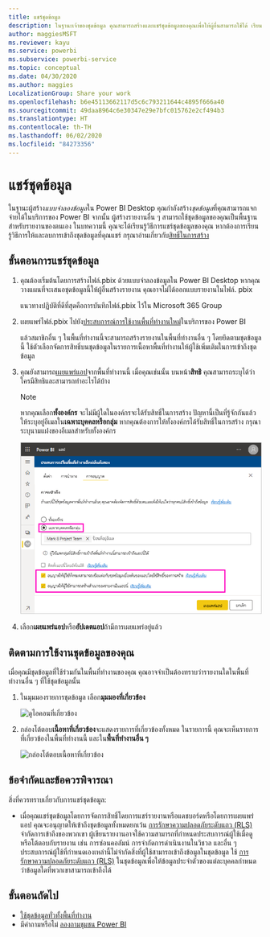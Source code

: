 ```yaml
---
title: แชร์ชุดข้อมูล
description: ในฐานะเจ้าของชุดข้อมูล คุณสามารถสร้างและแชร์ชุดข้อมูลของคุณเพื่อให้ผู้อื่นสามารถใช้ได้ เรียนรู้วิธีการแชร์
author: maggiesMSFT
ms.reviewer: kayu
ms.service: powerbi
ms.subservice: powerbi-service
ms.topic: conceptual
ms.date: 04/30/2020
ms.author: maggies
LocalizationGroup: Share your work
ms.openlocfilehash: b6e45113662117d5c6c793211644c4895f666a40
ms.sourcegitcommit: 49daa8964c6e30347e29e7bfc015762e2cf494b3
ms.translationtype: HT
ms.contentlocale: th-TH
ms.lasthandoff: 06/02/2020
ms.locfileid: "84273356"
---
```

# <a name="share-a-dataset"></a>แชร์ชุดข้อมูล

ในฐานะผู้สร้าง*แบบจำลองข้อมูล*ใน Power BI Desktop คุณกำลังสร้าง*ชุดข้อมูล*ที่คุณสามารถแจกจ่ายได้ในบริการของ Power BI จากนั้น ผู้สร้างรายงานอื่น ๆ สามารถใช้ชุดข้อมูลของคุณเป็นพื้นฐานสำหรับรายงานของตนเอง ในบทความนี้ คุณจะได้เรียนรู้วิธีการแชร์ชุดข้อมูลของคุณ หากต้องการเรียนรู้วิธีการให้และลบการเข้าถึงชุดข้อมูลที่คุณแชร์ กรุณาอ่านเกี่ยวกับ[สิทธิ์ในการสร้าง](service-datasets-build-permissions.md)

## <a name="steps-to-sharing-your-dataset"></a>ขั้นตอนการแชร์ชุดข้อมูล

1. คุณต้องเริ่มต้นโดยการสร้างไฟล์.pbix ด้วยแบบจำลองข้อมูลใน Power BI Desktop หากคุณวางแผนที่จะเสนอชุดข้อมูลนี้ให้ผู้อื่นสร้างรายงาน คุณอาจไม่ได้ออกแบบรายงานในไฟล์. pbix

    แนวทางปฏิบัติที่ดีที่สุดคือการบันทึกไฟล์.pbix ไว้ใน Microsoft 365 Group

1. เผยแพร่ไฟล์.pbix ไปยัง[ประสบการณ์การใช้งานพื้นที่ทำงานใหม่](../collaborate-share/service-create-the-new-workspaces.md)ในบริการของ Power BI
    
    แล้วสมาชิกอื่น ๆ ในพื้นที่ทำงานนี้จะสามารถสร้างรายงานในพื้นที่ทำงานอื่น ๆ โดยยึดตามชุดข้อมูลนี้ ใช้ตัวเลือกจัดการสิทธิ์บนชุดข้อมูลในรายการเนื้อหาพื้นที่ทำงานให้ผู้ใช้เพิ่มเติมในการเข้าถึงชุดข้อมูล 

1. คุณยังสามารถ[เผยแพร่แอป](../collaborate-share/service-create-distribute-apps.md)จากพื้นที่ทำงานนี้ เมื่อคุณเช่นนั้น บนหน้า**สิทธิ** คุณสามารถระบุได้ว่าใครมีสิทธิและสามารถทำอะไรได้บ้าง

    > [!NOTE]
    > หากคุณเลือก**ทั้งองค์กร** จะไม่มีผู้ใดในองค์กรจะได้รับสิทธิ์ในการสร้าง ปัญหานี้เป็นที่รู้จักกันแล้ว ให้ระบุอยู่อีเมลใน**เฉพาะบุคคลหรือกลุ่ม**  หากคุณต้องการให้ทั้งองค์กรได้รับสิทธิ์ในการสร้าง กรุณาระบุนามแฝงของอีเมลสำหรับทั้งองค์กร

    ![ตั้งค่าการอนุญาตของแอป](media/service-datasets-build-permissions/power-bi-dataset-app-permission-new-look.png)

1. เลือก**เผยแพร่แอป**หรือ**อัปเดตแอป**ถ้ามีการเผยแพร่อยู่แล้ว

## <a name="track-your-dataset-usage"></a>ติดตามการใช้งานชุดข้อมูลของคุณ

เมื่อคุณมีชุดข้อมูลที่ใช้ร่วมกันในพื้นที่ทำงานของคุณ คุณอาจจำเป็นต้องทราบว่ารายงานใดในพื้นที่ทำงานอื่น ๆ ที่ใช้ชุดข้อมูลนั้น

1. ในมุมมองรายการชุดข้อมูล เลือก**มุมมองที่เกี่ยวข้อง**

    ![ดูไอคอนที่เกี่ยวข้อง](media/service-datasets-build-permissions/power-bi-dataset-view-related-to-dataset.png)

1. กล่องโต้ตอบ**เนื้อหาที่เกี่ยวข้อง**จะแสดงรายการที่เกี่ยวข้องทั้งหมด ในรายการนี้ คุณจะเห็นรายการที่เกี่ยวข้องในพื้นที่ทำงานนี้ และใน**พื้นที่ทำงานอื่น ๆ**
 
    ![กล่องโต้ตอบเนื้อหาที่เกี่ยวข้อง](media/service-datasets-build-permissions/power-bi-dataset-related-workspaces.png)

## <a name="limitations-and-considerations"></a>ข้อจำกัดและข้อควรพิจารณา
สิ่งที่ควรทราบเกี่ยวกับการแชร์ชุดข้อมูล:

* เมื่อคุณแชร์ชุดข้อมูลโดยการจัดการสิทธิ์โดยการแชร์รายงานหรือแดชบอร์ดหรือโดยการเผยแพร่แอป คุณจะอนุญาตให้เข้าถึงชุดข้อมูลทั้งหมดยกเว้น [การรักษาความปลอดภัยระดับแถว (RLS)](../admin/service-admin-rls.md) จำกัดการเข้าถึงของพวกเขา ผู้เขียนรายงานอาจใช้ความสามารถที่กำหนดประสบการณ์ผู้ใช้เมื่อดูหรือโต้ตอบกับรายงาน เช่น การซ่อนคอลัมน์ การจำกัดการดำเนินงานในวิชวล และอื่น ๆ ประสบการณ์ผู้ใช้ที่กำหนดเองเหล่านี้ไม่จำกัดสิ่งที่ผู้ใช้สามารถเข้าถึงข้อมูลในชุดข้อมูล ใช้ [การรักษาความปลอดภัยระดับแถว (RLS)](../admin/service-admin-rls.md) ในชุดข้อมูลเพื่อให้ข้อมูลประจำตัวของแต่ละบุคคลกำหนดว่าข้อมูลใดที่พวกเขาสามารถเข้าถึงได้

## <a name="next-steps"></a>ขั้นตอนถัดไป

- [ใช้ชุดข้อมูลทั่วทั้งพื้นที่ทำงาน](service-datasets-across-workspaces.md)
- มีคำถามหรือไม่ [ลองถามชุมชน Power BI](https://community.powerbi.com/)
